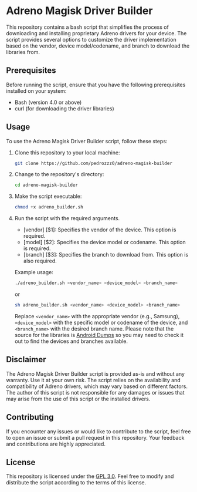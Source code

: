 # Adreno Magisk Driver Builder

This repository contains a bash script that simplifies the process of downloading and installing proprietary Adreno drivers for your device. The script provides several options to customize the driver implementation based on the vendor, device model/codename, and branch to download the libraries from.

## Prerequisites

Before running the script, ensure that you have the following prerequisites installed on your system:

- Bash (version 4.0 or above)
- curl (for downloading the driver libraries)

## Usage

To use the Adreno Magisk Driver Builder script, follow these steps:

1. Clone this repository to your local machine:

   ```bash
   git clone https://github.com/pedrozzz0/adreno-magisk-builder
   ```

2. Change to the repository's directory:

   ```bash
   cd adreno-magisk-builder
   ```

3. Make the script executable:

   ```bash
   chmod +x adreno_builder.sh
   ```

4. Run the script with the required arguments.

   - [vendor] [$1]: Specifies the vendor of the device. This option is required.
   - [model] [$2]: Specifies the device model or codename. This option is required.
   - [branch] [$3]: Specifies the branch to download from. This option is also required.

   Example usage:

   ```bash
   ./adreno_builder.sh <vendor_name> <device_model> <branch_name>
   ```
   or
   ```bash
   sh adreno_builder.sh <vendor_name> <device_model> <branch_name>
   ```

   Replace `<vendor_name>` with the appropriate vendor (e.g., Samsung), `<device_model>` with the specific model or codename of the device, and `<branch_name>` with the desired branch name. Please note that the source for the libraries is [Android Dumps](https://dumps.tadiphone.dev/dumps) so you may need to check it out to find the devices and branches available.

## Disclaimer

The Adreno Magisk Driver Builder script is provided as-is and without any warranty. Use it at your own risk. The script relies on the availability and compatibility of Adreno drivers, which may vary based on different factors. The author of this script is not responsible for any damages or issues that may arise from the use of this script or the installed drivers.

## Contributing

If you encounter any issues or would like to contribute to the script, feel free to open an issue or submit a pull request in this repository. Your feedback and contributions are highly appreciated.

## License

This repository is licensed under the [GPL 3.0](LICENSE). Feel free to modify and distribute the script according to the terms of this license.